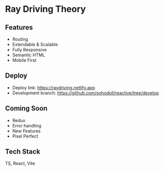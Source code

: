 # Ray Driving Theory

## Features

- Routing
- Extendable & Scalable
- Fully Responsive
- Semantic HTML
- Mobile First

## Deploy

- Deploy link: https://raydriving.netlify.app
- Development branch: https://github.com/sohodoll/reactive/tree/develop

## Coming Soon

- Redux
- Error handling
- New Features
- Pixel Perfect

## Tech Stack

TS, React, Vite
